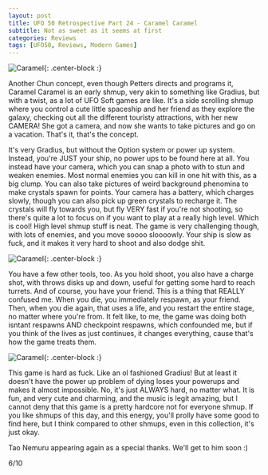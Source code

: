 ```yaml
---
layout: post
title: UFO 50 Retrospective Part 24 - Caramel Caramel
subtitle: Not as sweet as it seems at first
categories: Reviews
tags: [UFO50, Reviews, Modern Games]
---
```


![Caramel](https://imgur.com/RsGV6rJ.png){: .center-block :}

Another Chun concept, even though Petters directs and programs it, Caramel Caramel is an early shmup, very akin to something like Gradius, but with a twist, as a lot of UFO Soft games are like. It's a side scrolling shmup where you control a cute little spaceship and her friend as they explore the galaxy, checking out all the different touristy attractions, with her new CAMERA! She got a camera, and now she wants to take pictures and go on a vacation. That's it, that's the concept.

It's very Gradius, but without the Option system or power up system. Instead, you're JUST your ship, no power ups to be found here at all. You instead have your camera, which you can snap a photo with to stun and weaken enemies. Most normal enemies you can kill in one hit with this, as a big clump. You can also take pictures of weird background phenomina to make crystals spawn for points. Your camera has a battery, which charges slowly, though you can also pick up green crystals to recharge it. The crystals will fly towards you, but fly VERY fast if you're not shooting, so there's quite a lot to focus on if you want to play at a really high level. Which is cool! High level shmup stuff is neat. The game is very challenging though, with lots of enemies, and you move soooo sloooowly. Your ship is slow as fuck, and it makes it very hard to shoot and also dodge shit.

![Caramel](https://imgur.com/Sov6fQp.png){: .center-block :}

You have a few other tools, too. As you hold shoot, you also have a charge shot, with throws disks up and down, useful for getting some hard to reach turrets. And of course, you have your friend. This is a thing that REALLY confused me. When you die, you immediately respawn, as your friend. Then, when you die again, that uses a life, and you restart the entire stage, no matter where you're from. It felt like, to me, the game was doing both isntant respawns AND checkpoint respawns, which confounded me, but if you think of the lives as just continues, it changes everything, cause that's how the game treats them.

![Caramel](https://imgur.com/armX7LC.png){: .center-block :}

This game is hard as fuck. Like an ol fashioned Gradius! But at least it doesn't have the power up problem of dying loses your powerups and makes it almost impossible. No, it's just ALWAYS hard, no matter what. It is fun, and very cute and charming, and the music is legit amazing, but I cannot deny that this game is a pretty hardcore not for everyone shmup. If you like shmups of this day, and this energy, you'll prolly have some good to find here, but I think compared to other shmups, even in this collection, it's just okay.

Tao Nemuru appearing again as a special thanks. We'll get to him soon :)

6/10